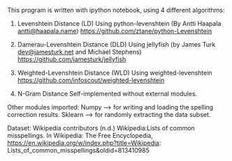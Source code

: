 This program is written with ipython notebook, using 4 different algorithms:

1. Levenshtein Distance (LD)
Using python-levenshtein (By Antti Haapala <antti@haapala.name>)
https://github.com/ztane/python-Levenshtein

2. Damerau-Levenshtein Distance (DLD)
Using jellyfish (by James Turk <dev@jamesturk.net> and Michael Stephens)
https://github.com/jamesturk/jellyfish

3. Weighted-Levenshtein Distance (WLD)
Using weighted-levenshtein
https://github.com/infoscout/weighted-levenshtein

4. N-Gram Distance
Self-implemented without external modules.

Other modules imported:
Numpy --> for writing and loading the spelling correction results.
Sklearn --> for randomly extracting the data subset.

Dataset:
Wikipedia contributors (n.d.) Wikipedia:Lists of common misspellings. In Wikipedia: The
Free Encyclopedia, https://en.wikipedia.org/w/index.php?title=Wikipedia:
Lists_of_common_misspellings&oldid=813410985
